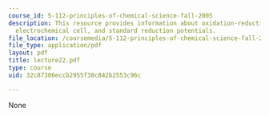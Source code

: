 ```yaml
---
course_id: 5-112-principles-of-chemical-science-fall-2005
description: This resource provides information about oxidation-reduction half-reactions,
  electrochemical cell, and standard reduction potentials.
file_location: /coursemedia/5-112-principles-of-chemical-science-fall-2005/32c87306eccb2955f38c842b2553c96c_lecture22.pdf
file_type: application/pdf
layout: pdf
title: lecture22.pdf
type: course
uid: 32c87306eccb2955f38c842b2553c96c

---
```

None